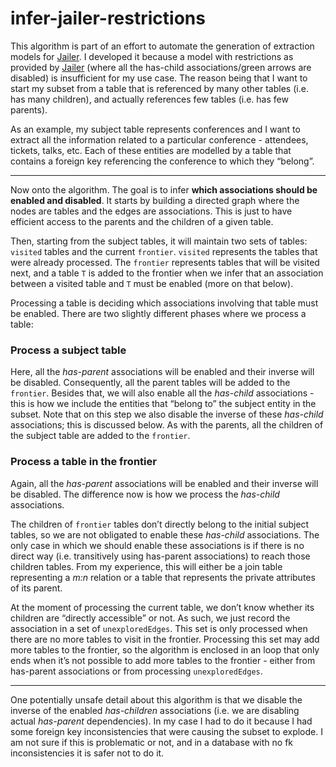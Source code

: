 # infer-jailer-restrictions

This algorithm is part of an effort to automate the generation of extraction models for [Jailer](https://github.com/Wisser/Jailer).
I developed it because a model with restrictions as provided by [Jailer](https://github.com/Wisser/Jailer) (where all the has-child associations/green arrows are disabled) is insufficient for my use case. The reason being that I want to start my subset from a table that is referenced by many other tables (i.e. has many children), and actually references few tables (i.e. has few parents).

As an example, my subject table represents conferences and I want to extract all the information related to a particular conference - attendees, tickets, talks, etc. Each of these entities are modelled by a table that contains a foreign key referencing the conference to which they “belong”.

---
Now onto the algorithm. The goal is to infer **which associations should be enabled and disabled**. It starts by building a directed graph where the nodes are tables and the edges are associations. This is just to have efficient access to the parents and the children of a given table.

Then, starting from the subject tables, it will maintain two sets of tables: `visited` tables and the current `frontier`.
`visited` represents the tables that were already processed. The `frontier` represents tables that will be visited next, and a table `T` is added to the frontier when we infer that an association between a visited table and `T` must be enabled (more on that below).

Processing a table is deciding which associations involving that table must be enabled. There are two slightly different phases where we process a table:

### Process a subject table
Here, all the _has-parent_ associations will be enabled and their inverse will be disabled. Consequently, all the parent tables will be added to the `frontier`. Besides that, we will also enable all the _has-child_ associations - this is how we include the entities that “belong to” the subject entity in the subset. Note that on this step we also disable the inverse of these _has-child_ associations; this is discussed below. As with the parents, all the children of the subject table are added to the `frontier`.

### Process a table in the frontier
Again, all the _has-parent_ associations will be enabled and their inverse will be disabled. The difference now is how we process the _has-child_ associations.

The children of `frontier` tables don’t directly belong to the initial subject tables, so we are not obligated to enable these _has-child_ associations. The only case in which we should enable these associations is if there is no direct way (i.e. transitively using has-parent associations) to reach those children tables. From my experience, this will either be a join table representing a _m:n_ relation or a table that represents the private attributes of its parent.

At the moment of processing the current table, we don’t know whether its children are “directly accessible” or not. As such, we just record the association in a set of `unexploredEdges`. This set is only processed when there are no more tables to visit in the frontier. Processing this set may add more tables to the frontier, so the algorithm is enclosed in an loop that only ends when it’s not possible to add more tables to the frontier - either from has-parent associations or from processing `unexploredEdges`.

--- 
One potentially unsafe detail about this algorithm is that we disable the inverse of the enabled _has-children_ associations (i.e. we are disabling actual _has-parent_ dependencies). In my case I had to do it because I had some foreign key inconsistencies that were causing the subset to explode. I am not sure if this is problematic or not, and in a database with no fk inconsistencies it is safer not to do it.
